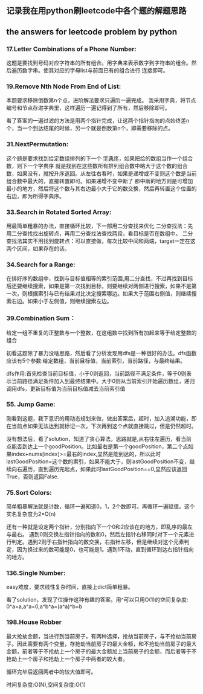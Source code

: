 ## 记录我在用python刷leetcode中各个题的解题思路
## the answers for leetcode problem by python

### 17.Letter Combinations of a Phone Number:
这题是要找到号码对应字符串的所有组合。用字典来表示数字到字符串的组合。然后遍历数字串。使其对应的字母list与前面已有的组合进行
连接即可。

### 19.Remove Nth Node From End of List:
本题要求移除倒数第n个点，进阶解法要求只遍历一遍完成。
我采用字典，将节点编号和节点存进字典里，这样遍历一遍记得到了所有，然后移除即可。

看了答案的一遍过滤的方法是用两个指针完成，让这两个指针指向的点始终差n个，当一个到达结尾的时候，另一个就是倒数第n个，即需要移除的点。


### 31.NextPermutation:
这个题是要求找到给定数组排列的下一个 [字典序](https://zh.wikipedia.org/zh-hans/%E5%AD%97%E5%85%B8%E5%BA%8F)，如果把给的数组当作一个组合数，则下一个字典序
就是找到在这些数所有排列组合数中略大于这个数的组合数，如果没有，就按升序返回。从左往右看时，如果是递增或不变则这个数是当前组合数中最大的，直接转置即可。如果递增不变中断了
那中断的地方则是可增加最小的地方，然后将这个数与其右边最小大于它的数交换，然后再转置这个位置的右边，即为所得字典序。


### 33.Search in Rotated Sorted Array:
用最简单粗暴的办法，直接循环比较，下一部用二分查找来优化
二分查找法：先用二分查找找出旋转点，再用二分查找法查找两段，看目标是否在数组中。
二分查找法其实不用找到旋转点：可以直接做，每次比较中间和两端，target一定在这两个区间，如果存在的话。

### 34.Search for a Range:
在排好序的数组中，找到与目标值相等的索引范围,用二分查找，不过再找到目标后还要继续搜索，如果是第一次找到目标，则要继续对两侧进行搜索，如果不是第一次，则根据索引与已有结果对比决定搜索哪边。如果大于范围右侧值，则继续搜索右边。如果小于左侧值，则继续搜索左边。

### 39.Combination Sum：
给定一组不重复的正整数与一个整数，在这组数中找到所有加起来等于给定整数的组合

初看这题除了暴力没啥思路，然后看了分析发现用dfs是一种很好的办法。dfs函数应该有5个参数:给定数组，当前目标值，当前索引，当前路径，与最终结果。

dfs作用:首先检查当前目标值，小于0则返回，当前路径不满足条件，等于0则表示当前路径满足条件加入到最终结果中。大于0则从当前索引开始遍历数组，递归调用dfs，更新目标值为当前目标值减去当前索引值

### 55. Jump Game:
刚看到这题，我下意识的用动态规划来做，做出答案后，超时，加入追溯功能，即在当前点如果无法达到就标记一次，下次再到这个点就直接跳过，但是仍然超时。


没有想法后，看了solution，知道了贪心算法，思路就是,从右往左遍历，看当前点能否到达上一个goodPosition。比如最右是第一个goodPosition，第二个点如果index+nums[index]>=最右的index,显然是能到达的，所以此时lastGoodPosition=这个数的索引，如果不能大于，则lastGoodPosition不变，继续向右遍历，直到遍历完起点，如果此时lastGoodPosition==0,显然应该返回True，否则返回False.


### 75.Sort Colors:
简单粗暴解法就是计数，循环一遍知道0，1，2个数即可。再循环一遍赋值。这个实名复杂度为2*O(n)

还有一种就是设定两个指针，分别指向下一个0和2应该在的地方，即乱序的最左与最右。
遇到0则交换左指针指向的数和0，然后左指针右移同时对下一个元素进行判定。遇到2则于右指针指向的数交换，右指针左移，但是继续对这个元素判定，因为换过来的数可能是0，也可能是1。遇到1不动，直到循环到达右指针指向的地方。


### 136.Single Number:
easy难度，要求线性复杂时间，直接上dict简单粗暴。

看了solution，发现了位操作这种有趣的答案。用^可以只用O(1)的空间复杂度:
0^a=a,a^a=0,a^b^a=(a^a)^b=b


### 198.House Robber
最大抢劫金额，当进行到当前房子，有两种选择，抢劫当前房子，与不抢劫当前房子。因此需要有两个变量，存抢劫当前房子的最大金额，和不抢劫当前房子的最大金额，前者等于不抢劫上一个房子的最大金额加上当前房子的金额，而后者等于不抢劫上一个房子和抢劫上一个房子中两者的较大者。

循环完毕后返回两者中的较大值即可。

时间复杂度:O(N),空间复杂度:O(1)